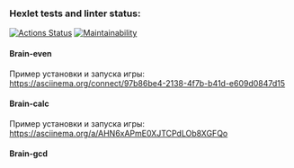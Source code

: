 ### Hexlet tests and linter status:
[![Actions Status](https://github.com/artem-alekseenko/frontend-project-lvl1/workflows/hexlet-check/badge.svg)](https://github.com/artem-alekseenko/frontend-project-lvl1/actions)
[![Maintainability](https://api.codeclimate.com/v1/badges/21d068fec8abfd28ba94/maintainability)](https://codeclimate.com/github/artem-alekseenko/frontend-project-lvl1/maintainability)

#### Brain-even

Пример установки и запуска игры:
https://asciinema.org/connect/97b86be4-2138-4f7b-b41d-e609d0847d15

#### Brain-calc

Пример установки и запуска игры:
https://asciinema.org/a/AHN6xAPmE0XJTCPdLOb8XGFQo

#### Brain-gcd
